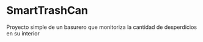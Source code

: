 # SmartTrashCan
Proyecto simple de un basurero que monitoriza la cantidad de desperdicios en su interior
